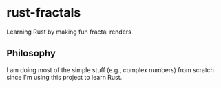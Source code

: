 # rust-fractals

Learning Rust by making fun fractal renders

## Philosophy

I am doing most of the simple stuff (e.g., complex numbers) from scratch since I'm using this project to learn Rust.
